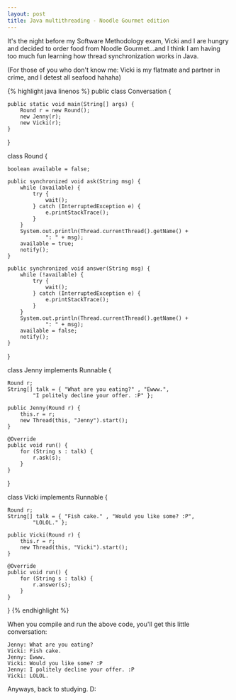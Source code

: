 ```yaml
---
layout: post
title: Java multithreading - Noodle Gourmet edition
---
```


It's the night before my Software Methodology exam, Vicki and I are hungry and decided to order food from Noodle Gourmet...and I think I am having too much fun learning how thread synchronization works in Java.

(For those of you who don't know me: Vicki is my flatmate and partner in crime, and I detest all seafood hahaha)

<!-- more -->

{% highlight java linenos %}
public class Conversation {

	public static void main(String[] args) {
		Round r = new Round();
		new Jenny(r);
		new Vicki(r);
	}

}

class Round {

	boolean available = false;

	public synchronized void ask(String msg) {
		while (available) {
			try {
				wait();
			} catch (InterruptedException e) {
				e.printStackTrace();
			}
		}
		System.out.println(Thread.currentThread().getName() +
				": " + msg);
		available = true;
		notify();
	}

	public synchronized void answer(String msg) {
		while (!available) {
			try {
				wait();
			} catch (InterruptedException e) {
				e.printStackTrace();
			}
		}
		System.out.println(Thread.currentThread().getName() +
				": " + msg);
		available = false;
		notify();
	}
}

class Jenny implements Runnable {

	Round r;
	String[] talk = { "What are you eating?" , "Ewww.",
			"I politely decline your offer. :P" };

	public Jenny(Round r) {
		this.r = r;
		new Thread(this, "Jenny").start();
	}

	@Override
	public void run() {
		for (String s : talk) {
			r.ask(s);
		}
	}

}

class Vicki implements Runnable {

	Round r;
	String[] talk = { "Fish cake." , "Would you like some? :P",
			"LOLOL." };

	public Vicki(Round r) {
		this.r = r;
		new Thread(this, "Vicki").start();
	}

	@Override
	public void run() {
		for (String s : talk) {
			r.answer(s);
		}
	}

}
{% endhighlight %}

When you compile and run the above code, you'll get this little conversation:

```
Jenny: What are you eating?
Vicki: Fish cake.
Jenny: Ewww.
Vicki: Would you like some? :P
Jenny: I politely decline your offer. :P
Vicki: LOLOL.
```
Anyways, back to studying. D:
